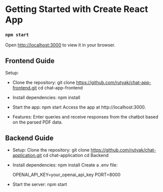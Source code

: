 # Getting Started with Create React App

### `npm start`

Open [http://localhost:3000](http://localhost:3000) to view it in your browser.


## Frontend Guide

Setup:

* Clone the repository:
  git clone https://github.com/rutyak/chat-app-frontend.git
  cd chat-app-frontend

* Install dependencies:
  npm install

* Start the app:
  npm start
  Access the app at http://localhost:3000.

* Features:
  Enter queries and receive responses from the chatbot based on the parsed PDF data.

## Backend Guide

* Setup:
   Clone the repository:
   git clone https://github.com/rutyak/chat-application.git
   cd chat-application
   cd Backend

* Install dependencies:
  npm install
  Create a .env file:

  OPENAI_API_KEY=your_openai_api_key
  PORT=8000

* Start the server:
  npm start






